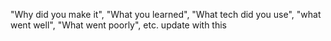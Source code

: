 "Why did you make it", "What you learned", "What tech did you use", "what went well", "What went poorly", etc. update with this
